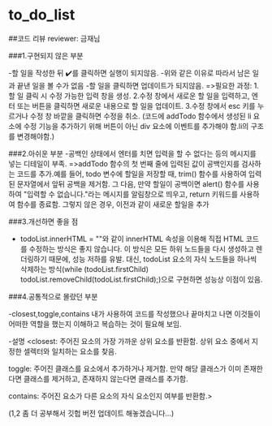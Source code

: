 # to_do_list
##코드 리뷰
reviewer: 금재님

###1.구현되지 않은 부분

-할 일을 작성한 뒤 ✔️를 클릭하면 실행이 되지않음.
-위와 같은 이유로 따라서 남은 일과 끝낸 일을 볼 수가 없음
-할 일을 클릭하면 업데이트가 되지않음.
=>필요한 과정:
1.할 일 클릭 시 수정 가능한 입력 창을 생성.
2.수정 창에서 새로운 할 일을 입력하고, 엔터 또는 버튼을 클릭하면 새로운 내용으로 할 일을 업데이트.
3.수정 창에서 esc 키를 누르거나 수정 창 바깥을 클릭하면 수정을 취소.
(코드에 addTodo 함수에서 생성된 li 요소에 수정 기능을 추가하기 위해 버튼이 아닌 div 요소에 이벤트를 추가해야 함.li의 구조를 변경해야함.)

###2.아쉬운 부분
-공백인 상태에서 엔터를 치면 입력을 할 수 없다는 등의 메시지를 넣는 디테일이 부족.
=>addTodo 함수의 첫 번째 줄에 입력된 값이 공백인지를 검사하는 코드를 추가.예를 들어, todo 변수에 할일을 저장할 때, trim() 함수를 사용하여 입력된 문자열에서 앞뒤 공백을 제거함. 그 다음, 만약 할일이 공백이면 alert() 함수를 사용하여 "입력할 수 없습니다."라는 메시지를 알림창으로 띄우고, return 키워드를 사용하여 함수를 종료함. 그렇지 않은 경우, 이전과 같이 새로운 할일을 추가

###3.개선하면 좋을 점
- todoList.innerHTML = ""와 같이 innerHTML 속성을 이용해 직접 HTML 코드를 수정하는 방식은 좋지 않습니다. 이 방식은 모든 하위 노드들을 다시 생성하고 렌더링하기 때문에, 성능 저하를 유발. 대신, todoList 요소의 자식 노드들을 하나씩 삭제하는 방식(while (todoList.firstChild) todoList.removeChild(todoList.firstChild);)으로 구현하면 성능상 이점이 있음.

###4.공통적으로 몰랐던 부분

-closest,toggle,contains 내가 사용하여 코드를 작성했으나 끝마치고 나면 이것들이 어떠한 역할을 했는지 이해하고 복습하는 것이 필요해 보임.

-설명
<closest: 주어진 요소의 가장 가까운 상위 요소를 반환함. 상위 요소 중에서 지정한 셀렉터와 일치하는 요소를 찾음.

toggle: 주어진 클래스를 요소에서 추가하거나 제거함. 만약 해당 클래스가 이미 존재한다면 클래스를 제거하고, 존재하지 않는다면 클래스를 추가함.

contains: 주어진 요소가 다른 요소의 자식 요소인지 여부를 반환함.>

(1,2 좀 더 공부해서 깃헙 버전 업데이트 해놓겠습니다...)
